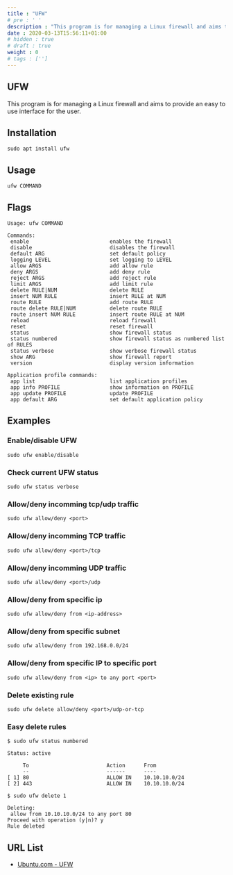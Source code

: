 ```yaml
---
title : "UFW"
# pre : ' '
description : "This program is for managing a Linux firewall and aims to provide an easy to use interface for the user."
date : 2020-03-13T15:56:11+01:00
# hidden : true
# draft : true
weight : 0
# tags : ['']
---
```


## UFW

This program is for managing a Linux firewall and aims to provide an easy to use interface for the user.

## Installation

```plain
sudo apt install ufw
```

## Usage

```plain
ufw COMMAND
```

## Flags

```plain
Usage: ufw COMMAND

Commands:
 enable                          enables the firewall
 disable                         disables the firewall
 default ARG                     set default policy
 logging LEVEL                   set logging to LEVEL
 allow ARGS                      add allow rule
 deny ARGS                       add deny rule
 reject ARGS                     add reject rule
 limit ARGS                      add limit rule
 delete RULE|NUM                 delete RULE
 insert NUM RULE                 insert RULE at NUM
 route RULE                      add route RULE
 route delete RULE|NUM           delete route RULE
 route insert NUM RULE           insert route RULE at NUM
 reload                          reload firewall
 reset                           reset firewall
 status                          show firewall status
 status numbered                 show firewall status as numbered list of RULES
 status verbose                  show verbose firewall status
 show ARG                        show firewall report
 version                         display version information

Application profile commands:
 app list                        list application profiles
 app info PROFILE                show information on PROFILE
 app update PROFILE              update PROFILE
 app default ARG                 set default application policy
```

## Examples

### Enable/disable UFW

```plain
sudo ufw enable/disable
```

### Check current UFW status

```plain
sudo ufw status verbose
```

### Allow/deny incomming tcp/udp traffic

```plain
sudo ufw allow/deny <port>
```

### Allow/deny incomming TCP traffic

```plain
sudo ufw allow/deny <port>/tcp
```

### Allow/deny incomming UDP traffic

```plain
sudo ufw allow/deny <port>/udp
```

### Allow/deny from specific ip

```plain
sudo ufw allow/deny from <ip-address>
```

### Allow/deny from specific subnet

```plain
sudo ufw allow/deny from 192.168.0.0/24
```

### Allow/deny from specific IP to specific port

```plain
sudo ufw allow/deny from <ip> to any port <port>
```

### Delete existing rule

```plain
sudo ufw delete allow/deny <port>/udp-or-tcp
```

### Easy delete rules

```plain
$ sudo ufw status numbered

Status: active

     To                         Action      From
     --                         ------      ----
[ 1] 80                         ALLOW IN    10.10.10.0/24
[ 2] 443                        ALLOW IN    10.10.10.0/24
```

```plain
$ sudo ufw delete 1

Deleting:
 allow from 10.10.10.0/24 to any port 80
Proceed with operation (y|n)? y
Rule deleted
```

## URL List

* [Ubuntu.com - UFW](https://help.ubuntu.com/community/UFW)
